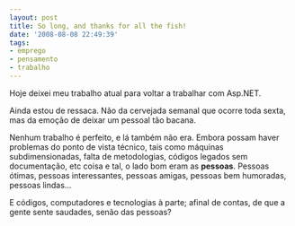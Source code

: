 ```yaml
---
layout: post
title: So long, and thanks for all the fish!
date: '2008-08-08 22:49:39'
tags:
- emprego
- pensamento
- trabalho
---
```



Hoje deixei meu trabalho atual para voltar a trabalhar com Asp.NET.

Ainda estou de ressaca. Não da cervejada semanal que ocorre toda sexta, mas da emoção de deixar um pessoal tão bacana.

Nenhum trabalho é perfeito, e lá também não era. Embora possam haver problemas do ponto de vista técnico, tais como máquinas subdimensionadas, falta de metodologias, códigos legados sem documentação, etc coisa e tal, o lado bom eram as **pessoas**. Pessoas ótimas, pessoas interessantes, pessoas amigas, pessoas bem humoradas, pessoas lindas…

E códigos, computadores e tecnologias à parte; afinal de contas, de que a gente sente saudades, senão das pessoas?


